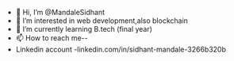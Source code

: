 - 👋 Hi, I’m @MandaleSidhant
- 👀 I’m interested in web development,also blockchain
- 🌱 I’m currently learning B.tech (final year)
- 📫 How to reach me--
- Linkedin account -linkedin.com/in/sidhant-mandale-3266b320b

<!---
MandaleSidhant/MandaleSidhant is a ✨ special ✨ repository because its `README.md` (this file) appears on your GitHub profile.
You can click the Preview link to take a look at your changes.
--->
